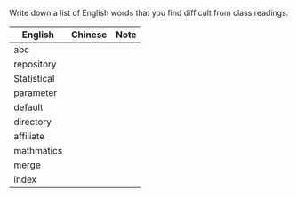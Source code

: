 
Write down a list of English words that you find difficult from class readings. 

English|Chinese|Note
---|---|---
abc||
repository||
Statistical||
parameter||
default||
directory||
affiliate||
mathmatics||
merge||
index||

